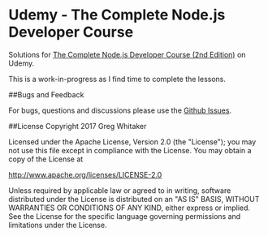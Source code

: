 Udemy - The Complete Node.js Developer Course
===

Solutions for [The Complete Node.js Developer Course (2nd Edition)](https://www.udemy.com/the-complete-nodejs-developer-course-2) on Udemy.

This is a work-in-progress as I find time to complete the lessons.

##Bugs and Feedback

For bugs, questions and discussions please use the [Github Issues](https://github.com/gregwhitaker/udemy-nodejs/issues).

##License
Copyright 2017 Greg Whitaker

Licensed under the Apache License, Version 2.0 (the "License"); you may not use this file except in compliance with the License. You may obtain a copy of the License at

http://www.apache.org/licenses/LICENSE-2.0

Unless required by applicable law or agreed to in writing, software distributed under the License is distributed on an "AS IS" BASIS, WITHOUT WARRANTIES OR CONDITIONS OF ANY KIND, either express or implied. See the License for the specific language governing permissions and limitations under the License.
